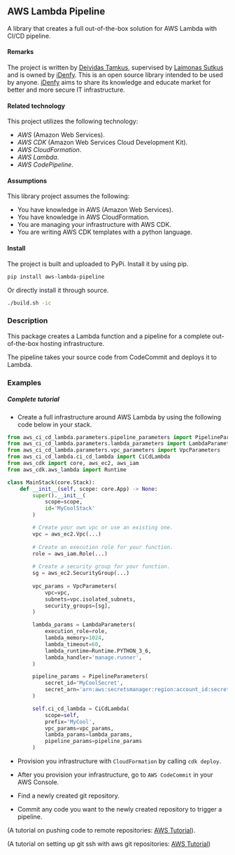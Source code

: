 ## AWS Lambda Pipeline

A library that creates a full out-of-the-box solution for AWS Lambda with CI/CD pipeline.

#### Remarks

The project is written by [Deividas Tamkus](https://github.com/deitam), supervised by 
[Laimonas Sutkus](https://github.com/laimonassutkus) and is owned by 
[iDenfy](https://github.com/idenfy). This is an open source
library intended to be used by anyone. [iDenfy](https://github.com/idenfy) aims
to share its knowledge and educate market for better and more secure IT infrastructure.

#### Related technology

This project utilizes the following technology:

- *AWS* (Amazon Web Services).
- *AWS CDK* (Amazon Web Services Cloud Development Kit).
- *AWS CloudFormation*.
- *AWS Lambda*.
- *AWS CodePipeline*.

#### Assumptions

This library project assumes the following:

- You have knowledge in AWS (Amazon Web Services).
- You have knowledge in AWS CloudFormation.
- You are managing your infrastructure with AWS CDK.
- You are writing AWS CDK templates with a python language.

#### Install

The project is built and uploaded to PyPi. Install it by using pip.

```bash
pip install aws-lambda-pipeline
```

Or directly install it through source.

```bash
./build.sh -ic
```

### Description

This package creates a Lambda function and a pipeline 
for a complete out-of-the-box hosting infrastructure.

The pipeline takes your source code from CodeCommit and deploys it to Lambda.

### Examples

##### Complete tutorial

- Create a full infrastructure around AWS Lambda by using the following code below in your stack.

```python
from aws_ci_cd_lambda.parameters.pipeline_parameters import PipelineParameters
from aws_ci_cd_lambda.parameters.lambda_parameters import LambdaParameters
from aws_ci_cd_lambda.parameters.vpc_parameters import VpcParameters
from aws_ci_cd_lambda.ci_cd_lambda import CiCdLambda
from aws_cdk import core, aws_ec2, aws_iam
from aws_cdk.aws_lambda import Runtime

class MainStack(core.Stack):
    def __init__(self, scope: core.App) -> None:
        super().__init__(
            scope=scope,
            id='MyCoolStack'
        )

        # Create your own vpc or use an existing one.
        vpc = aws_ec2.Vpc(...)
        
        # Create an execution role for your function.
        role = aws_iam.Role(...)
        
        # Create a security group for your function.
        sg = aws_ec2.SecurityGroup(...)
        
        vpc_params = VpcParameters(
            vpc=vpc,
            subnets=vpc.isolated_subnets,
            security_groups=[sg],
        )

        lambda_params = LambdaParameters(
            execution_role=role,
            lambda_memory=1024,
            lambda_timeout=60,
            lambda_runtime=Runtime.PYTHON_3_6,
            lambda_handler='manage.runner',
        )

        pipeline_params = PipelineParameters(
            secret_id='MyCoolSecret',
            secret_arn='arn:aws:secretsmanager:region:account_id:secret:MyCoolSecret-rAnDomStrinG'
        )   

        self.ci_cd_lambda = CiCdLambda(
            scope=self,
            prefix='MyCool',
            vpc_params=vpc_params,
            lambda_params=lambda_params,
            pipeline_params=pipeline_params
        )
```

- Provision you infrastructure with `CloudFormation` by calling `cdk deploy`.

- After you provision your infrastructure, go to `AWS CodeCommit` in your AWS Console.

- Find a newly created git repository.

- Commit any code you want to the newly created repository to trigger a pipeline.

(A tutorial on pushing code to remote repositories: [AWS Tutorial](https://docs.aws.amazon.com/codecommit/latest/userguide/how-to-create-commit.html)).

(A tutorial on setting up git ssh with aws git repositories: [AWS Tutorial](https://docs.aws.amazon.com/codecommit/latest/userguide/setting-up-ssh-unixes.html))
